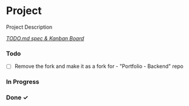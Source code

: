 # Project

Project Description

<em>[TODO.md spec & Kanban Board](https://bit.ly/3fCwKfM)</em>

### Todo

- [ ] Remove the fork and make it as a fork for - "Portfolio - Backend" repo  

### In Progress


### Done ✓


